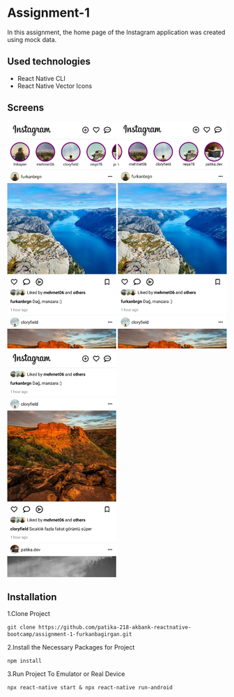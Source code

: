 # Assignment-1
In this assignment, the home page of the Instagram application was created using mock data.

## Used technologies
- React Native CLI
- React Native Vector Icons

## Screens
<div>
<kbd><img src="screenshots/shot1.jpg" width="250"></kbd>
<kbd><img src="screenshots/shot2.jpg" width="250"></kbd>
<kbd><img src="screenshots/shot3.jpg" width="250"></kbd>
</div>

## Installation
1.Clone Project
```
git clone https://github.com/patika-218-akbank-reactnative-bootcamp/assignment-1-furkanbagirgan.git
```
2.Install the Necessary Packages for Project
```
npm install
```
3.Run Project To Emulator or Real Device
```
npx react-native start & npx react-native run-android
```
